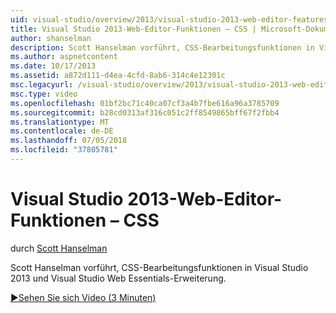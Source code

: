```yaml
---
uid: visual-studio/overview/2013/visual-studio-2013-web-editor-features-css
title: Visual Studio 2013-Web-Editor-Funktionen – CSS | Microsoft-Dokumentation
author: shanselman
description: Scott Hanselman vorführt, CSS-Bearbeitungsfunktionen in Visual Studio 2013 und Visual Studio Web Essentials-Erweiterung.
ms.author: aspnetcontent
ms.date: 10/17/2013
ms.assetid: a872d111-d4ea-4cfd-8ab6-314c4e12301c
msc.legacyurl: /visual-studio/overview/2013/visual-studio-2013-web-editor-features-css
msc.type: video
ms.openlocfilehash: 01bf2bc71c40ca07cf3a4b7fbe616a96a3785709
ms.sourcegitcommit: b28cd0313af316c051c2ff8549865bff67f2fbb4
ms.translationtype: MT
ms.contentlocale: de-DE
ms.lasthandoff: 07/05/2018
ms.locfileid: "37805781"
---
```

<a name="visual-studio-2013-web-editor-features---css"></a>Visual Studio 2013-Web-Editor-Funktionen – CSS
====================
durch [Scott Hanselman](https://github.com/shanselman)

Scott Hanselman vorführt, CSS-Bearbeitungsfunktionen in Visual Studio 2013 und Visual Studio Web Essentials-Erweiterung.

[&#9654;Sehen Sie sich Video (3 Minuten)](https://channel9.msdn.com/Blogs/ASP-NET-Site-Videos/visual-studio-2013-web-editor-features-css)
